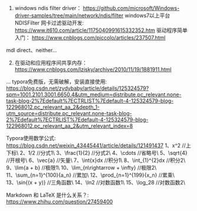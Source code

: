 1. windows ndis filter driver：
https://github.com/microsoft/Windows-driver-samples/tree/main/network/ndis/filter
windows7以上平台 NDISFilter 网卡过滤驱动开发:
https://www.it610.com/article/1175040991615332352.htm
驱动程序简单入门：
https://www.cnblogs.com/piccolo/articles/237507.html

mdl
direct、neither...

2. 在驱动和应用程序间共享内存：
https://www.cnblogs.com/lzjsky/archive/2010/11/19/1881911.html


...
typora免费版，无需破解，安装直接使用: https://blog.csdn.net/zydybaby/article/details/125324579?spm=1001.2101.3001.6650.4&utm_medium=distribute.pc_relevant.none-task-blog-2%7Edefault%7ECTRLIST%7Edefault-4-125324579-blog-122968012.pc_relevant_aa_2&depth_1-utm_source=distribute.pc_relevant.none-task-blog-2%7Edefault%7ECTRLIST%7Edefault-4-125324579-blog-122968012.pc_relevant_aa_2&utm_relevant_index=8

Typora使用数学公式: https://blog.csdn.net/weixin_43445441/article/details/121491437
1、x^2 //上下标\\
2、1/2 //分式1\\
3、\frac{1}{2} //分式2\\
4、\cdots //省略号\\
5、\sqrt{4} //开根号\\
6、\vec{a} //矢量\\
7、\int{x}dx //积分1\\
8、\int_{1}^{2}dx //积分2\\
9、\lim{a + b} //极限1\\
10、\lim_{n\rightarrow + \infty} //极限2\\
11、\sum_{n=1}^{100}{a_n} //累加\\
12、\prod_{n=1}^{199}{x_n} //累乘\\
13、\sin{(x + y)} //三角函数\\
14、\ln2 //对数函数1\\
15、\log_28 //对数函数2\\

Markdown 和 LaTeX 是什么关系？:
https://www.zhihu.com/question/27459400
